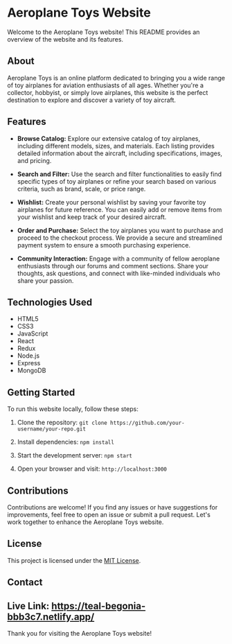 # Aeroplane Toys Website

Welcome to the Aeroplane Toys website! This README provides an overview of the website and its features.

## About

Aeroplane Toys is an online platform dedicated to bringing you a wide range of toy airplanes for aviation enthusiasts of all ages. Whether you're a collector, hobbyist, or simply love airplanes, this website is the perfect destination to explore and discover a variety of toy aircraft.

## Features

- **Browse Catalog:** Explore our extensive catalog of toy airplanes, including different models, sizes, and materials. Each listing provides detailed information about the aircraft, including specifications, images, and pricing.

- **Search and Filter:** Use the search and filter functionalities to easily find specific types of toy airplanes or refine your search based on various criteria, such as brand, scale, or price range.

- **Wishlist:** Create your personal wishlist by saving your favorite toy airplanes for future reference. You can easily add or remove items from your wishlist and keep track of your desired aircraft.

- **Order and Purchase:** Select the toy airplanes you want to purchase and proceed to the checkout process. We provide a secure and streamlined payment system to ensure a smooth purchasing experience.

- **Community Interaction:** Engage with a community of fellow aeroplane enthusiasts through our forums and comment sections. Share your thoughts, ask questions, and connect with like-minded individuals who share your passion.

## Technologies Used

- HTML5
- CSS3
- JavaScript
- React
- Redux
- Node.js
- Express
- MongoDB

## Getting Started

To run this website locally, follow these steps:

1. Clone the repository: `git clone https://github.com/your-username/your-repo.git`

2. Install dependencies: `npm install`

3. Start the development server: `npm start`

4. Open your browser and visit: `http://localhost:3000`

## Contributions

Contributions are welcome! If you find any issues or have suggestions for improvements, feel free to open an issue or submit a pull request. Let's work together to enhance the Aeroplane Toys website.

## License

This project is licensed under the [MIT License](LICENSE).

## Contact

## Live Link: https://teal-begonia-bbb3c7.netlify.app/



Thank you for visiting the Aeroplane Toys website!
